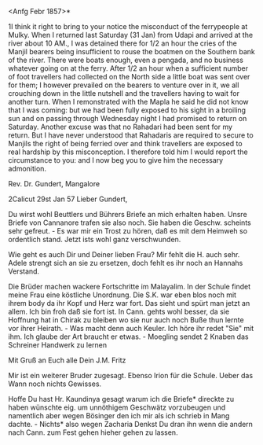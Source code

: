  <Anfg Febr 1857>*

1I think it right to bring to your notice the misconduct of the ferrypeople at Mulky. When I returned last Saturday (31 Jan) from Udapi and arrived at the river about 10 AM., I was detained there for 1/2 an hour the cries of the Manjil bearers being insufficient to rouse the boatmen on the Southern bank of the river. There were boats enough, even a pengada, and no business whatever going on at the ferry. After 1/2 an hour when a sufficient number of foot travellers had collected on the North side a little boat was sent over for them; I however prevailed on the bearers to venture over in it, we all crouching down in the little nutshell and the travellers having to wait for another turn. When I remonstrated with the Mapla he said he did not know that I was coming: but we had been fully exposed to his sight in a broiling sun and on passing through Wednesday night I had promised to return on Saturday. Another excuse was that no Rahadari had been sent for my return. But I have never understood that Rahadaris are required to secure to Manjils the right of being ferried over and think travellers are exposed to real hardship by this misconception. I therefore told him I would report the circumstance to you: and I now beg you to give him the necessary admonition.




Rev. Dr. Gundert, Mangalore

 2Calicut 29st Jan 57
Lieber Gundert,

Du wirst wohl Beuttlers und Bührers Briefe an mich erhalten haben. Unsre Briefe von Cannanore trafen sie also noch. Sie haben die Geschw. scheints sehr gefreut. - Es war mir ein Trost zu hören, daß es mit dem Heimweh so ordentlich stand. Jetzt ists wohl ganz verschwunden.

Wie geht es auch Dir und Deiner lieben Frau? Mir fehlt die H. auch sehr. Adele strengt sich an sie zu ersetzen, doch fehlt es ihr noch an Hannahs Verstand.

Die Brüder machen wackere Fortschritte im Malayalim. In der Schule findet meine Frau eine köstliche Unordnung. Die S.K. war eben blos noch mit ihrem body da ihr Kopf und Herz war fort. Das sieht und spürt man jetzt an allem. Ich bin froh daß sie fort ist. In Cann. gehts wohl besser, da sie Hoffnung hat in Chirak zu bleiben wo sie nur auch noch Buße thun lernte vor ihrer Heirath. - Was macht denn auch Keuler. Ich höre ihr redet "Sie" mit ihm. Ich glaube der Art braucht er etwas. - Moegling sendet 2 Knaben das Schreiner Handwerk zu lernen

Mit Gruß an Euch alle
 Dein
 J.M. Fritz

Mir ist ein weiterer Bruder zugesagt. Ebenso Irion für die Schule. Ueber das Wann noch nichts Gewisses.

Hoffe Du hast Hr. Kaundinya gesagt warum ich die Briefe* direckte zu haben wünschte eig. um unnöthigem Geschwätz vorzubeugen und namentlich aber wegen Bösinger den ich mir als ich schrieb in Mang dachte. - Nichts* also wegen Zacharia Denkst Du dran ihn wenn die andern nach Cann. zum Fest gehen hieher gehen zu lassen.

